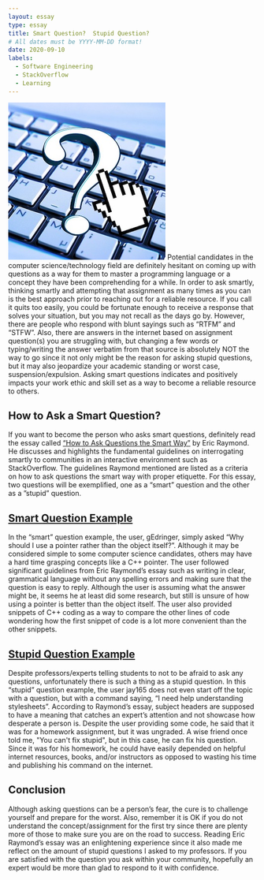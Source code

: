 ```yaml
---
layout: essay
type: essay
title: Smart Question?  Stupid Question?
# All dates must be YYYY-MM-DD format!
date: 2020-09-10
labels:
  - Software Engineering
  - StackOverflow
  - Learning
---
```

<img class="ui small left floated image" src="../images/keyboard.jpg">
Potential candidates in the computer science/technology field are definitely hesitant on coming up with questions as a way for them to master a programming language or a concept they have been comprehending for a while.  In order to ask smartly, thinking smartly and attempting that assignment as many times as you can is the best approach prior to reaching out for a reliable resource.  If you call it quits too easily, you could be fortunate enough to receive a response that solves your situation, but you may not recall as the days go by.  However, there are people who respond with blunt sayings such as “RTFM” and “STFW”.  Also, there are answers in the internet based on assignment question(s) you are struggling with, but changing a few words or typing/writing the answer verbatim from that source is absolutely NOT the way to go since it not only might be the reason for asking stupid questions, but it may also jeopardize your academic standing or worst case, suspension/expulsion.  Asking smart questions indicates and positively impacts your work ethic and skill set as a way to become a reliable resource to others.

## How to Ask a Smart Question?

If you want to become the person who asks smart questions, definitely read the essay called [“How to Ask Questions the Smart Way”](http://www.catb.org/esr/faqs/smart-questions.html) by Eric Raymond.  He discusses and highlights the fundamental guidelines on interrogating smartly to communities in an interactive environment such as StackOverflow.  The guidelines Raymond mentioned are listed as a criteria on how to ask questions the smart way with proper etiquette.  For this essay, two questions will be exemplified, one as a “smart” question and the other as a ”stupid” question.

## [Smart Question Example](https://stackoverflow.com/questions/22146094/why-should-i-use-a-pointer-rather-than-the-object-itself)

In the “smart” question example, the user, gEdringer, simply asked “Why should I use a pointer rather than the object itself?”.  Although it may be considered simple to some computer science candidates, others may have a hard time grasping concepts like a C++ pointer.  The user followed significant guidelines from Eric Raymond’s essay such as writing in clear, grammatical language without any spelling errors and making sure that the question is easy to reply.  Although the user is assuming what the answer might be, it seems he at least did some research, but still is unsure of how using a pointer is better than the object itself.  The user also provided snippets of C++ coding as a way to compare the other lines of code wondering how the first snippet of code is a lot more convenient than the other snippets.

## [Stupid Question Example](https://stackoverflow.com/questions/31152881/i-need-help-understanding-stylesheets)

Despite professors/experts telling students to not to be afraid to ask any questions, unfortunately there is such a thing as a stupid question.  In this “stupid” question example, the user jay165 does not even start off the topic with a question, but with a command saying, “I need help understanding stylesheets”.  According to Raymond’s essay, subject headers are supposed to have a meaning that catches an expert’s attention and not showcase how desperate a person is.  Despite the user providing some code, he said that it was for a homework assignment, but it was ungraded.  A wise friend once told me, "You can't fix stupid", but in this case, he can fix his question.  Since it was for his homework, he could have easily depended on helpful internet resources, books, and/or instructors as opposed to wasting his time and publishing his command on the internet.

## Conclusion

Although asking questions can be a person’s fear, the cure is to challenge yourself and prepare for the worst.  Also, remember it is OK if you do not understand the concept/assignment for the first try since there are plenty more of those to make sure you are on the road to success.  Reading Eric Raymond’s essay was an enlightening experience since it also made me reflect on the amount of stupid questions I asked to my professors.  If you are satisfied with the question you ask within your community, hopefully an expert would be more than glad to respond to it with confidence.
<br>
